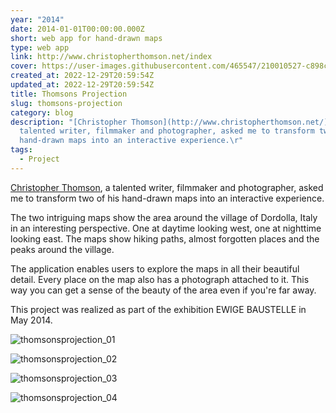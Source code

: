 ```yaml
---
year: "2014"
date: 2014-01-01T00:00:00.000Z
short: web app for hand-drawn maps
type: web app
link: http://www.christopherthomson.net/index
cover: https://user-images.githubusercontent.com/465547/210010527-c898c6f8-42c7-41a3-9962-07b88fd35a29.jpg
created_at: 2022-12-29T20:59:54Z
updated_at: 2022-12-29T20:59:54Z
title: Thomsons Projection
slug: thomsons-projection
category: blog
description: "[Christopher Thomson](http://www.christopherthomson.net/), a
  talented writer, filmmaker and photographer, asked me to transform two of his
  hand-drawn maps into an interactive experience.\r"
tags:
  - Project
---
```



[Christopher Thomson](http://www.christopherthomson.net/), a talented writer, filmmaker and photographer, asked me to transform two of his hand-drawn maps into an interactive experience.

The two intriguing maps show the area around the village of Dordolla, Italy in an interesting perspective. One at daytime looking west, one at nighttime looking east. The maps show hiking paths, almost forgotten places and the peaks around the village.

The application enables users to explore the maps in all their beautiful detail. Every place on the map also has a photograph attached to it. This way you can get a sense of the beauty of the area even if you're far away.

This project was realized as part of the exhibition EWIGE BAUSTELLE in May 2014.

![thomsonsprojection_01](https://user-images.githubusercontent.com/465547/210010523-cf0e0fb4-f410-4995-b49f-d12643de0809.jpg)

![thomsonsprojection_02](https://user-images.githubusercontent.com/465547/210010527-c898c6f8-42c7-41a3-9962-07b88fd35a29.jpg)

![thomsonsprojection_03](https://user-images.githubusercontent.com/465547/210010528-da18f46a-b327-4f8f-8163-ee881fc66008.jpg)

![thomsonsprojection_04](https://user-images.githubusercontent.com/465547/210010529-fea154cd-1fbb-410a-b8a4-95e81bac51ac.jpg)


